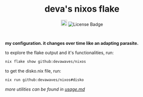<h1 align="center">deva's nixos flake</h1>

<p align="center">
   <a href="https://nixos.org"><img src="https://builtwithnix.org/badge.svg" alt="built with nix" height="20"/></a>
   <img src="https://img.shields.io/github/license/devawaves/nixos" alt="License Badge"/>
</p>

<br>

**my configuration. it changes over time like an adapting parasite.**

to explore the flake output and it's functionalities, run:

```sh
nix flake show github:devawaves/nixos
```

to get the disko.nix file, run:
```sh
nix run github:devawaves/nixos#disko
```

*more utilities can be found in [usage.md](./usage.md)*
